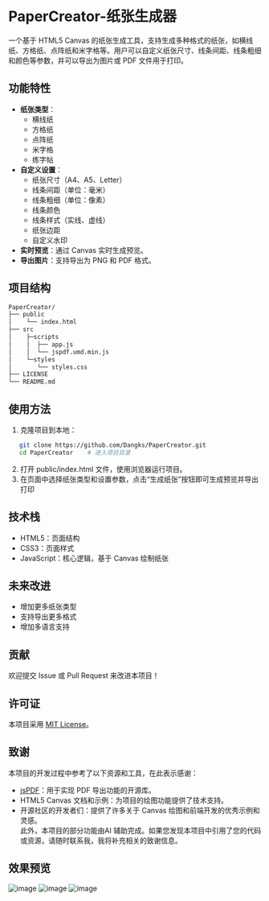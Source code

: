 # PaperCreator-纸张生成器
一个基于 HTML5 Canvas 的纸张生成工具，支持生成多种格式的纸张，如横线纸、方格纸、点阵纸和米字格等。用户可以自定义纸张尺寸、线条间距、线条粗细和颜色等参数，并可以导出为图片或 PDF 文件用于打印。


## 功能特性
- **纸张类型**：
  - 横线纸
  - 方格纸
  - 点阵纸
  - 米字格
  - 练字帖
- **自定义设置**：
  - 纸张尺寸（A4、A5、Letter）
  - 线条间距（单位：毫米）
  - 线条粗细（单位：像素）
  - 线条颜色
  - 线条样式（实线、虚线）
  - 纸张边距
  - 自定义水印
- **实时预览**：通过 Canvas 实时生成预览。
- **导出图片**：支持导出为 PNG 和 PDF 格式。


## 项目结构
```bash
PaperCreator/   
├── public   
│    └── index.html  
├── src
│    ├─scripts  
│    │  ├── app.js  
│    │  └── jspdf.umd.min.js  
│    └─styles  
│       └── styles.css   
├── LICENSE  
└── README.md  
```


## 使用方法
1. 克隆项目到本地：
```bash
   git clone https://github.com/Dangks/PaperCreator.git
   cd PaperCreator    # 进入项目目录
```
2. 打开 public/index.html 文件，使用浏览器运行项目。
3. 在页面中选择纸张类型和设置参数，点击“生成纸张”按钮即可生成预览并导出打印


## 技术栈
- HTML5：页面结构
- CSS3：页面样式
- JavaScript：核心逻辑，基于 Canvas 绘制纸张


## 未来改进
- 增加更多纸张类型
- 支持导出更多格式
- 增加多语言支持


## 贡献
欢迎提交 Issue 或 Pull Request 来改进本项目！


## 许可证
本项目采用 [MIT License](LICENSE)。


## 致谢
本项目的开发过程中参考了以下资源和工具，在此表示感谢：
- [jsPDF](https://github.com/parallax/jsPDF)：用于实现 PDF 导出功能的开源库。
- HTML5 Canvas 文档和示例：为项目的绘图功能提供了技术支持。
- 开源社区的开发者们：提供了许多关于 Canvas 绘图和前端开发的优秀示例和灵感。  
此外，本项目的部分功能由AI 辅助完成。如果您发现本项目中引用了您的代码或资源，请随时联系我，我将补充相关的致谢信息。


## 效果预览
![image](https://github.com/user-attachments/assets/2a9cf9c7-9687-4e56-87b3-2ec49d020efe)
![image](https://github.com/user-attachments/assets/52369a74-7ae9-4a99-86ff-69490e020f0d)
![image](https://github.com/user-attachments/assets/2a919ea5-9fef-45bc-bcd8-88cc8aa967a8)




